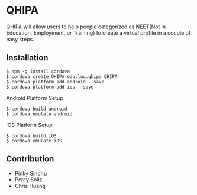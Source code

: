 # QHIPA

<p>QHIPA will allow users to help people categorized as NEET(Not in Education, Employment, or Training) to create a virtual profile in a couple of easy steps. </p>


## Installation

```
$ npm -g install cordova
$ cordova create QHIPA edu.luc.qhipa QHIPA
$ cordova platform add android --save
$ cordova platform add ios --save
```

<p>Android Platform Setup</p>

```
$ cordova build android
$ cordova emulate android
```


<p>iOS Platform Setup</p>

```
$ cordova build iOS
$ cordova emulate iOS
```


## Contribution

- Pinky Sindhu
- Percy Soliz
- Chris Huang
